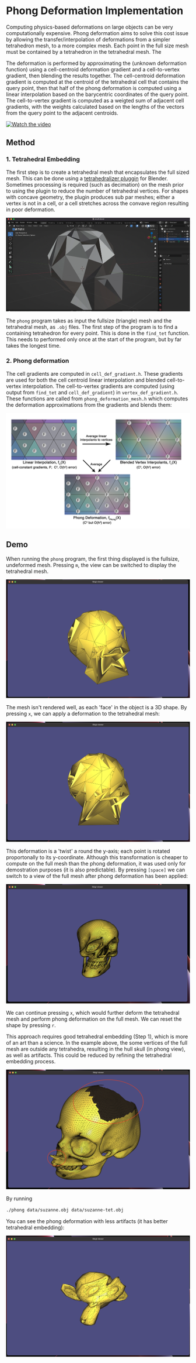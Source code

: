 # Phong Deformation Implementation

Computing physics-based deformations on large objects can be very computationally expensive. Phong deformation aims to solve this cost issue by allowing the transfer/interpolation of deformations from a simpler tetrahedron mesh, to a more complex mesh. Each point in the full size mesh must be contained by a tetrahedron in the tetrahedral mesh. The

The deformation is performed by approximating the (unknown deformation function) using a cell-centroid deformation gradient and a cell-to-vertex gradient, then blending the results together. The cell-centroid deformation gradient is computed at the centroid of the tetrahedral cell that contains the query point, then that half of the phong deformation is computed using a linear interpolation based on the barycentric coordinates of the query point. The cell-to-vertex gradient is computed as a weigted sum of adjacent cell gradients, with the weights calculated based on the lengths of the vectors from the query point to the adjacent centroids. 

[![Watch the video](https://img.youtube.com/vi/VF_AjMdFFHk/maxresdefault.jpg)](https://youtu.be/VF_AjMdFFHk)


## Method

### 1. Tetrahedral Embedding

The first step is to create a tetrahedral mesh that encapsulates the full sized mesh. This can be done using a [tetrahedralizer pluggin](https://github.com/matthias-research/pages/blob/master/tenMinutePhysics/BlenderTetPlugin.py) for Blender. Sometimes processing is required (such as decimation) on the mesh prior to using the plugin to reduce the number of tetrahedral vertices. For shapes with concave geometry, the plugin produces sub par meshes; either a vertex is not in a cell, or a cell stretches across the convave region resulting in poor deformation. 

![Tetrahedral Mesh made with `Tetraheralizer` plugin](images/tet-blender.png)

The `phong` program takes as input the fullsize (triangle) mesh and the tetrahedral mesh, as `.obj` files. The first step of the program is to find a containing tetrahedron for every point. This is done in the `find_tet` function. This needs to performed only once at the start of the program, but by far takes the longest time.


### 2. Phong deformation

The cell gradients are computed in `cell_def_gradient.h`. These gradients are used for both the cell centroid linear interpolation and blended cell-to-vertex interpolation. The cell-to-vertex gradients are computed (using output from `find_tet` and `cell_def_gradient`) in `vertex_def_gradient.h`. These functions are called from `phong_deformation_mesh.h` which computes the deformation approximations from the gradients and blends them:

![From "Phong Deformation" paper](images/phong-diagram.png)


## Demo

When running the `phong` program, the first thing displayed is the fullsize, undeformed mesh. Pressing `m`, the view can be switched to display the tetrahedral mesh.

![Tetrahedral mesh](images/tet-mesh.png)

The mesh isn't rendered well, as each 'face' in the object is a 3D shape. By pressing `x`, we can apply a deformation to the tetrahedral mesh:

![Tetrahedral mesh after applying deformation](images/tet-deformed.png)

This deformation is a 'twist' a round the y-axis; each point is rotated proportonally to its y-coordinate. Although this transformation is cheaper to compute on the full mesh than the phong deformation, it was used only for demostration purposes (it is also predictable). By pressing `[space]` we can switch to a view of the full mesh after phong deformation has been applied:

![Triangle mesh after applying phong deformation from tetrahedral mesh](images/phong-deformed.png)

We can continue pressing `x`, which would further deform the tetrahedral mesh and perform phong deformation on the full mesh. We can reset the shape by pressing `r`.

This approach requires good tetrahedral embedding (Step 1), which is more of an art than a science. In the example above, the some vertices of the full mesh are outside any tetrahedra, resulting in the hull skull (in phong view), as well as artifacts. This could be reduced by refining the tetrahedral embedding process. 

![Artifacts](images/artifacts.png)

By running

```bash
./phong data/suzanne.obj data/suzanne-tet.obj
```

You can see the phong deformation with less artifacts (it has better tetrahedral embedding):

![Suzanne with less artifacts](images/suzanne.png)

